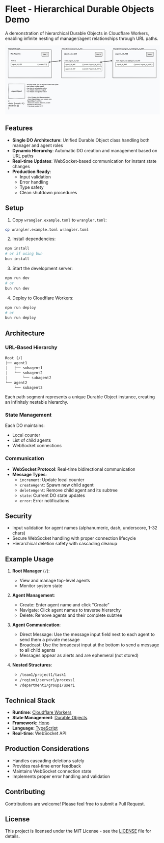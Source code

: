 # Fleet - Hierarchical Durable Objects Demo

A demonstration of hierarchical Durable Objects in Cloudflare Workers, enabling infinite nesting of manager/agent relationships through URL paths.

![alt text](https://github.com/acoyfellow/fleet-pattern/blob/main/public/fleet-pattern.jpg?raw=true)

## Features

- **Single DO Architecture**: Unified Durable Object class handling both manager and agent roles
- **Dynamic Hierarchy**: Automatic DO creation and management based on URL paths
- **Real-time Updates**: WebSocket-based communication for instant state changes
- **Production Ready**:
  - Input validation
  - Error handling
  - Type safety
  - Clean shutdown procedures

## Setup

1. Copy `wrangler.example.toml` to `wrangler.toml`:
```bash
cp wrangler.example.toml wrangler.toml
```

2. Install dependencies:
```bash
npm install
# or if using bun
bun install
```

3. Start the development server:
```bash
npm run dev
# or
bun run dev
```

4. Deploy to Cloudflare Workers:
```bash
npm run deploy
# or
bun run deploy
```

## Architecture

### URL-Based Hierarchy
```
Root (/)
├── agent1
│   ├── subagent1
│   └── subagent2
│       └── subagent2
└── agent2
    └── subagent3
```

Each path segment represents a unique Durable Object instance, creating an infinitely nestable hierarchy.

### State Management

Each DO maintains:
- Local counter
- List of child agents
- WebSocket connections

### Communication

- **WebSocket Protocol**: Real-time bidirectional communication
- **Message Types**:
  - `increment`: Update local counter
  - `createAgent`: Spawn new child agent
  - `deleteAgent`: Remove child agent and its subtree
  - `state`: Current DO state updates
  - `error`: Error notifications

## Security

- Input validation for agent names (alphanumeric, dash, underscore, 1-32 chars)
- Secure WebSocket handling with proper connection lifecycle
- Hierarchical deletion safety with cascading cleanup

## Example Usage

1. **Root Manager** (`/`):
   - View and manage top-level agents
   - Monitor system state

2. **Agent Management**:
   - Create: Enter agent name and click "Create"
   - Navigate: Click agent names to traverse hierarchy
   - Delete: Remove agents and their complete subtree

3. **Agent Communication**:
   - Direct Message: Use the message input field next to each agent to send them a private message
   - Broadcast: Use the broadcast input at the bottom to send a message to all child agents
   - Messages appear as alerts and are ephemeral (not stored)

4. **Nested Structures**:
   - `/team1/project1/task1`
   - `/region1/server1/process1`
   - `/department1/group1/user1`

## Technical Stack

- **Runtime**: [Cloudflare Workers](https://workers.cloudflare.com/)
- **State Management**: [Durable Objects](https://developers.cloudflare.com/workers/runtime-apis/durable-objects/)
- **Framework**: [Hono](https://hono.dev/)
- **Language**: [TypeScript](https://www.typescriptlang.org/)
- **Real-time**: WebSocket API

## Production Considerations

- Handles cascading deletions safely
- Provides real-time error feedback
- Maintains WebSocket connection state
- Implements proper error handling and validation

## Contributing

Contributions are welcome! Please feel free to submit a Pull Request.

## License

This project is licensed under the MIT License - see the [LICENSE](LICENSE) file for details.
